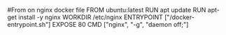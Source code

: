 #From on nginx docker file
FROM ubuntu:latest
RUN apt update
RUN apt-get install -y nginx
WORKDIR /etc/nginx
ENTRYPOINT ["/docker-entrypoint.sh"]
EXPOSE 80
CMD ["nginx", "-g", "daemon off;"]

